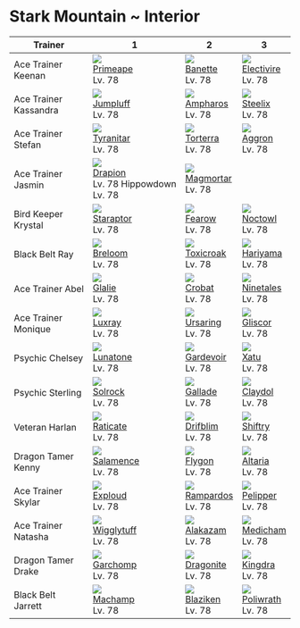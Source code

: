 # Stark Mountain ~ Interior

Trainer               | 1                                                   | 2                                                   | 3                                                   
---                   | ---                                                 | ---                                                 | ---                                                 
Ace Trainer Keenan    | ![][057]<br> [Primeape]<br> Lv. 78                  | ![][354]<br> [Banette]<br> Lv. 78                   | ![][466]<br> [Electivire]<br> Lv. 78                
Ace Trainer Kassandra | ![][189]<br> [Jumpluff]<br> Lv. 78                  | ![][181]<br> [Ampharos]<br> Lv. 78                  | ![][208]<br> [Steelix]<br> Lv. 78                   
Ace Trainer Stefan    | ![][248]<br> [Tyranitar]<br> Lv. 78                 | ![][389]<br> [Torterra]<br> Lv. 78                  | ![][306]<br> [Aggron]<br> Lv. 78                    
Ace Trainer Jasmin    | ![][452]<br> [Drapion]<br> Lv. 78 Hippowdown Lv. 78 | ![][467]<br> [Magmortar]<br> Lv. 78                 
Bird Keeper Krystal   | ![][398]<br> [Staraptor]<br> Lv. 78                 | ![][022]<br> [Fearow]<br> Lv. 78                    | ![][164]<br> [Noctowl]<br> Lv. 78                   
Black Belt Ray        | ![][286]<br> [Breloom]<br> Lv. 78                   | ![][454]<br> [Toxicroak]<br> Lv. 78                 | ![][297]<br> [Hariyama]<br> Lv. 78                  
Ace Trainer Abel      | ![][362]<br> [Glalie]<br> Lv. 78                    | ![][169]<br> [Crobat]<br> Lv. 78                    | ![][038]<br> [Ninetales]<br> Lv. 78                 
Ace Trainer Monique   | ![][405]<br> [Luxray]<br> Lv. 78                    | ![][217]<br> [Ursaring]<br> Lv. 78                  | ![][472]<br> [Gliscor]<br> Lv. 78                   
Psychic Chelsey       | ![][337]<br> [Lunatone]<br> Lv. 78                  | ![][282]<br> [Gardevoir]<br> Lv. 78                 | ![][178]<br> [Xatu]<br> Lv. 78                      
Psychic Sterling      | ![][338]<br> [Solrock]<br> Lv. 78                   | ![][475]<br> [Gallade]<br> Lv. 78                   | ![][344]<br> [Claydol]<br> Lv. 78                   
Veteran Harlan        | ![][020]<br> [Raticate]<br> Lv. 78                  | ![][426]<br> [Drifblim]<br> Lv. 78                  | ![][275]<br> [Shiftry]<br> Lv. 78                   
Dragon Tamer Kenny    | ![][373]<br> [Salamence]<br> Lv. 78                 | ![][330]<br> [Flygon]<br> Lv. 78                    | ![][334]<br> [Altaria]<br> Lv. 78                   
Ace Trainer Skylar    | ![][295]<br> [Exploud]<br> Lv. 78                   | ![][409]<br> [Rampardos]<br> Lv. 78                 | ![][279]<br> [Pelipper]<br> Lv. 78                  
Ace Trainer Natasha   | ![][040]<br> [Wigglytuff]<br> Lv. 78                | ![][065]<br> [Alakazam]<br> Lv. 78                  | ![][308]<br> [Medicham]<br> Lv. 78                  
Dragon Tamer Drake    | ![][445]<br> [Garchomp]<br> Lv. 78                  | ![][149]<br> [Dragonite]<br> Lv. 78                 | ![][230]<br> [Kingdra]<br> Lv. 78                   
Black Belt Jarrett    | ![][068]<br> [Machamp]<br> Lv. 78                   | ![][257]<br> [Blaziken]<br> Lv. 78                  | ![][062]<br> [Poliwrath]<br> Lv. 78

[Raticate]: ../../pokemon_changes/020/
[Fearow]: ../../pokemon_changes/022/
[Ninetales]: ../../pokemon_changes/038/
[Wigglytuff]: ../../pokemon_changes/040/
[Primeape]: ../../pokemon_changes/057/
[Poliwrath]: ../../pokemon_changes/062/
[Alakazam]: ../../pokemon_changes/065/
[Machamp]: ../../pokemon_changes/068/
[Dragonite]: ../../pokemon_changes/149/
[Noctowl]: ../../pokemon_changes/164/
[Crobat]: ../../pokemon_changes/169/
[Xatu]: ../../pokemon_changes/178/
[Ampharos]: ../../pokemon_changes/181/
[Jumpluff]: ../../pokemon_changes/189/
[Steelix]: ../../pokemon_changes/208/
[Ursaring]: ../../pokemon_changes/217/
[Kingdra]: ../../pokemon_changes/230/
[Tyranitar]: ../../pokemon_changes/248/
[Blaziken]: ../../pokemon_changes/257/
[Shiftry]: ../../pokemon_changes/275/
[Pelipper]: ../../pokemon_changes/279/
[Gardevoir]: ../../pokemon_changes/282/
[Breloom]: ../../pokemon_changes/286/
[Exploud]: ../../pokemon_changes/295/
[Hariyama]: ../../pokemon_changes/297/
[Aggron]: ../../pokemon_changes/306/
[Medicham]: ../../pokemon_changes/308/
[Flygon]: ../../pokemon_changes/330/
[Altaria]: ../../pokemon_changes/334/
[Lunatone]: ../../pokemon_changes/337/
[Solrock]: ../../pokemon_changes/338/
[Claydol]: ../../pokemon_changes/344/
[Banette]: ../../pokemon_changes/354/
[Glalie]: ../../pokemon_changes/362/
[Salamence]: ../../pokemon_changes/373/
[Torterra]: ../../pokemon_changes/389/
[Staraptor]: ../../pokemon_changes/398/
[Luxray]: ../../pokemon_changes/405/
[Rampardos]: ../../pokemon_changes/409/
[Drifblim]: ../../pokemon_changes/426/
[Garchomp]: ../../pokemon_changes/445/
[Drapion]: ../../pokemon_changes/452/
[Toxicroak]: ../../pokemon_changes/454/
[Electivire]: ../../pokemon_changes/466/
[Magmortar]: ../../pokemon_changes/467/
[Gliscor]: ../../pokemon_changes/472/
[Gallade]: ../../pokemon_changes/475/
[020]: ../img/pokemon/020.png
[022]: ../img/pokemon/022.png
[038]: ../img/pokemon/038.png
[040]: ../img/pokemon/040.png
[057]: ../img/pokemon/057.png
[062]: ../img/pokemon/062.png
[065]: ../img/pokemon/065.png
[068]: ../img/pokemon/068.png
[149]: ../img/pokemon/149.png
[164]: ../img/pokemon/164.png
[169]: ../img/pokemon/169.png
[178]: ../img/pokemon/178.png
[181]: ../img/pokemon/181.png
[189]: ../img/pokemon/189.png
[208]: ../img/pokemon/208.png
[217]: ../img/pokemon/217.png
[230]: ../img/pokemon/230.png
[248]: ../img/pokemon/248.png
[257]: ../img/pokemon/257.png
[275]: ../img/pokemon/275.png
[279]: ../img/pokemon/279.png
[282]: ../img/pokemon/282.png
[286]: ../img/pokemon/286.png
[295]: ../img/pokemon/295.png
[297]: ../img/pokemon/297.png
[306]: ../img/pokemon/306.png
[308]: ../img/pokemon/308.png
[330]: ../img/pokemon/330.png
[334]: ../img/pokemon/334.png
[337]: ../img/pokemon/337.png
[338]: ../img/pokemon/338.png
[344]: ../img/pokemon/344.png
[354]: ../img/pokemon/354.png
[362]: ../img/pokemon/362.png
[373]: ../img/pokemon/373.png
[389]: ../img/pokemon/389.png
[398]: ../img/pokemon/398.png
[405]: ../img/pokemon/405.png
[409]: ../img/pokemon/409.png
[426]: ../img/pokemon/426.png
[445]: ../img/pokemon/445.png
[452]: ../img/pokemon/452.png
[454]: ../img/pokemon/454.png
[466]: ../img/pokemon/466.png
[467]: ../img/pokemon/467.png
[472]: ../img/pokemon/472.png
[475]: ../img/pokemon/475.png
